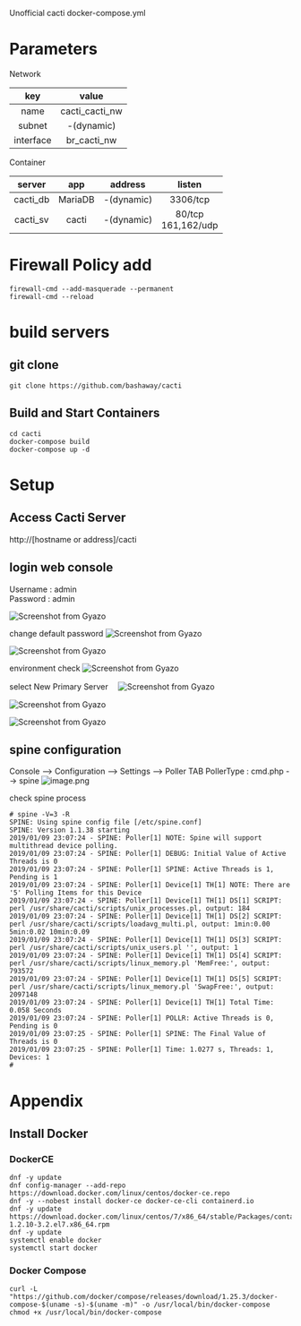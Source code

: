 Unofficial cacti docker-compose.yml

# Parameters

Network

|key|value|
|:-:|:-:|
|name|cacti_cacti_nw|
|subnet|-(dynamic)|
|interface|br_cacti_nw|

Container

|server|app|address|listen|
|:-:|:-:|:-:|:-:|
|cacti_db|MariaDB|-(dynamic)|3306/tcp|
|cacti_sv|cacti|-(dynamic)|80/tcp<BR>161,162/udp|

# Firewall Policy add

```
firewall-cmd --add-masquerade --permanent
firewall-cmd --reload
```


# build servers

## git clone

```
git clone https://github.com/bashaway/cacti
```

## Build and Start Containers
```
cd cacti
docker-compose build
docker-compose up -d
```

# Setup

## Access Cacti Server

http://[hostname or address]/cacti

## login web console
Username : admin<BR>
Password : admin<BR>

![Screenshot from Gyazo](https://gyazo.com/a5228098cfe01716e03853f7ba7cf9fa/raw)

change default password
![Screenshot from Gyazo](https://gyazo.com/3b2d06832bcbd97f09ead6af765b5b85/raw)

![Screenshot from Gyazo](https://gyazo.com/5647932d6e00c091e33019191d285d22/raw)

environment check
![Screenshot from Gyazo](https://gyazo.com/811472f22d12284d4e29792f0f6e0c38/raw)

select New Primary Server　
![Screenshot from Gyazo](https://gyazo.com/b1369c2711a48531baa8b916a438a181/raw)

![Screenshot from Gyazo](https://gyazo.com/2ac81a30cc16dcbc51e40b49bc8daccb/raw)

![Screenshot from Gyazo](https://gyazo.com/d568ad96412a1007ad41dc19f4162858/raw)


## spine configuration


Console --> Configuration --> Settings --> Poller TAB
PollerType : cmd.php --> spine
![image.png](https://qiita-image-store.s3.amazonaws.com/0/334782/19e128a7-7260-9ff5-9bcd-ebb75c526e50.png)


check spine process

```
# spine -V=3 -R
SPINE: Using spine config file [/etc/spine.conf]
SPINE: Version 1.1.38 starting
2019/01/09 23:07:24 - SPINE: Poller[1] NOTE: Spine will support multithread device polling.
2019/01/09 23:07:24 - SPINE: Poller[1] DEBUG: Initial Value of Active Threads is 0
2019/01/09 23:07:24 - SPINE: Poller[1] SPINE: Active Threads is 1, Pending is 1
2019/01/09 23:07:24 - SPINE: Poller[1] Device[1] TH[1] NOTE: There are '5' Polling Items for this Device
2019/01/09 23:07:24 - SPINE: Poller[1] Device[1] TH[1] DS[1] SCRIPT: perl /usr/share/cacti/scripts/unix_processes.pl, output: 184
2019/01/09 23:07:24 - SPINE: Poller[1] Device[1] TH[1] DS[2] SCRIPT: perl /usr/share/cacti/scripts/loadavg_multi.pl, output: 1min:0.00 5min:0.02 10min:0.09
2019/01/09 23:07:24 - SPINE: Poller[1] Device[1] TH[1] DS[3] SCRIPT: perl /usr/share/cacti/scripts/unix_users.pl '', output: 1
2019/01/09 23:07:24 - SPINE: Poller[1] Device[1] TH[1] DS[4] SCRIPT: perl /usr/share/cacti/scripts/linux_memory.pl 'MemFree:', output: 793572
2019/01/09 23:07:24 - SPINE: Poller[1] Device[1] TH[1] DS[5] SCRIPT: perl /usr/share/cacti/scripts/linux_memory.pl 'SwapFree:', output: 2097148
2019/01/09 23:07:24 - SPINE: Poller[1] Device[1] TH[1] Total Time: 0.058 Seconds
2019/01/09 23:07:24 - SPINE: Poller[1] POLLR: Active Threads is 0, Pending is 0
2019/01/09 23:07:25 - SPINE: Poller[1] SPINE: The Final Value of Threads is 0
2019/01/09 23:07:25 - SPINE: Poller[1] Time: 1.0277 s, Threads: 1, Devices: 1
#
```



# Appendix

## Install Docker

### DockerCE

```
dnf -y update
dnf config-manager --add-repo https://download.docker.com/linux/centos/docker-ce.repo
dnf -y --nobest install docker-ce docker-ce-cli containerd.io
dnf -y update https://download.docker.com/linux/centos/7/x86_64/stable/Packages/containerd.io-1.2.10-3.2.el7.x86_64.rpm
dnf -y update
systemctl enable docker
systemctl start docker
```

### Docker Compose
```
curl -L "https://github.com/docker/compose/releases/download/1.25.3/docker-compose-$(uname -s)-$(uname -m)" -o /usr/local/bin/docker-compose
chmod +x /usr/local/bin/docker-compose
```

